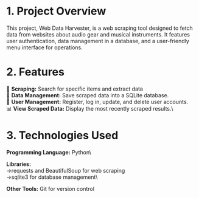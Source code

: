 # 1. Project Overview
This project, Web Data Harvester, is a web scraping tool designed to fetch data from websites about audio gear and musical instruments. It features user authentication, data management in a database, and a user-friendly menu interface for operations.


# 2. Features
🎯 **Scraping:** Search for specific items and extract data\
💾 **Data Management:** Save scraped data into a SQLite database.\
🔑 **User Management:** Register, log in, update, and delete user accounts.\
📊 **View Scraped Data:** Display the most recently scraped results.\


# 3. Technologies Used
**Programming Language:** Python\\

**Libraries:**\
            ->requests and BeautifulSoup for web scraping\
            ->sqlite3 for database management\\

**Other Tools:** Git for version control
